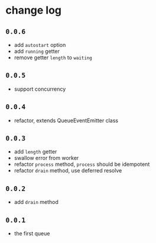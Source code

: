 # change log

## `0.0.6`

- add `autostart` option
- add `running` getter
- remove getter `length` to `waiting`

## `0.0.5`

- support concurrency

## `0.0.4`

- refactor, extends QueueEventEmitter class

## `0.0.3`

- add `length` getter
- swallow error from worker
- refactor `process` method, `process` should be idempotent
- refactor `drain` method, use deferred resolve

## `0.0.2`

- add `drain` method

## `0.0.1`

- the first queue
